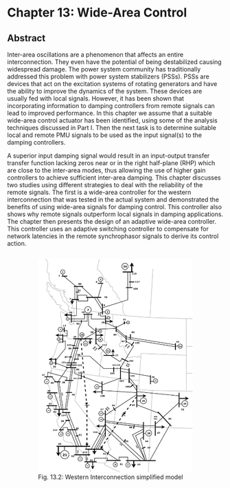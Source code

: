 # Chapter 13: Wide-Area Control
## Abstract
Inter-area oscillations are a phenomenon that affects an entire
interconnection. They even have the potential of being destabilized
causing widespread damage. The power system community has
traditionally addressed this problem with power system stabilizers
(PSSs). PSSs are devices that act on the excitation systems of
rotating generators and have the ability to improve the dynamics of
the system. These devices are usually fed with local
signals. However, it has been shown that incorporating information to
damping controllers from remote signals can lead to improved
performance. In this chapter we assume that a suitable wide-area
control actuator has been identified, using some of the analysis
techniques discussed in Part I. Then the next task is to determine
suitable local and remote PMU signals to be used as the input
signal(s) to the damping controllers.

A superior input damping signal would result in an input-output
transfer transfer function lacking zeros near or in the right
half-plane (RHP) which are close to the inter-area modes, thus
allowing the use of higher gain controllers to achieve sufficient
inter-area damping. This chapter discusses two studies using
different strategies to deal with the reliability of the remote
signals. The first is a wide-area controller for the western
interconnection that was tested in the actual system and demonstrated
the benefits of using wide-area signals for damping control. This
controller also shows why remote signals outperform local signals in
damping applications. The chapter then presents the design of an
adaptive wide-area controller. This controller uses an adaptive
switching controller to compensate for network latencies in the
remote synchrophasor signals to derive its control action.

<div style="display: flex; justify-content: center;" width="100%">
    <figure>
        <img src="figures/fig_13p2.png" alt="Western Interconnection simplified model" width=360px margin="auto" />
        <figcaption>Fig. 13.2: Western Interconnection simplified model</figcaption>
    </figure>
</div>

[comment]: <> (eof)
